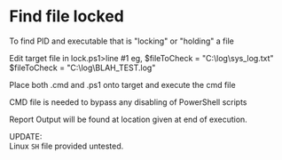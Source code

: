 # Find file locked

To find PID and executable that is "locking" or "holding" a file

Edit target file in lock.ps1>line #1
	eg, $fileToCheck = "C:\log\sys_log.txt"
	$fileToCheck = "C:\log\BLAH_TEST.log"
	
Place both .cmd and .ps1 onto target and execute the cmd file

CMD file is needed to bypass any disabling of PowerShell scripts


Report Output will be found at location given at end of execution.

UPDATE:  
Linux `SH` file provided untested.
